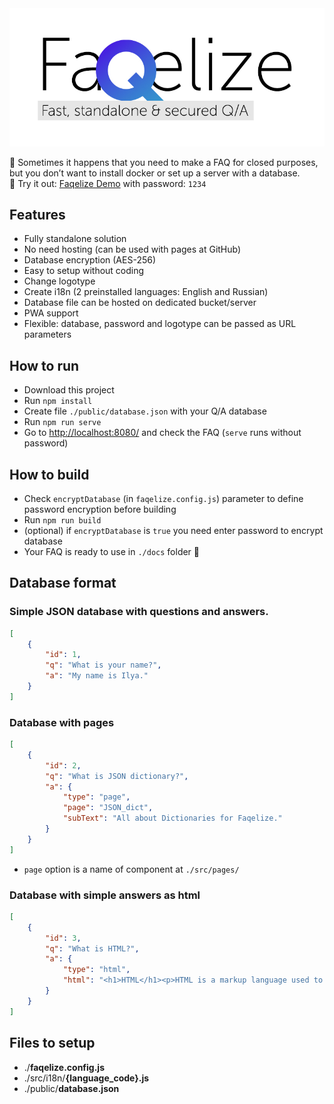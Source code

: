 <img src="assets/banner.jpg" alt="drawing" width="800"/>

🤔 Sometimes it happens that you need to make a FAQ for closed purposes, but you don’t want to install docker or set up a server with a database.  
🖤 Try it out: <a href="https://ilyich.ru/Faqelize/" target="_blank">Faqelize Demo</a> with password: <code>1234</code>

## Features
* Fully standalone solution
* No need hosting (can be used with pages at GitHub)
* Database encryption (AES-256)
* Easy to setup without coding
* Change logotype
* Create i18n (2 preinstalled languages: English and Russian)
* Database file can be hosted on dedicated bucket/server
* PWA support
* Flexible: database, password and logotype can be passed as URL parameters

## How to run
* Download this project
* Run <code>npm install</code>
* Create file `./public/database.json` with your Q/A database
* Run `npm run serve`
* Go to <a href="http://localhost:8080/" target="_blank">http://localhost:8080/</a> and check the FAQ (`serve` runs without password)

## How to build
* Check `encryptDatabase` (in `faqelize.config.js`) parameter to define password encryption before building
* Run `npm run build`
* (optional) if `encryptDatabase` is `true` you need enter password to encrypt database
* Your FAQ is ready to use in `./docs` folder 🎉

## Database format

### Simple JSON database with questions and answers.

```json
[
    {
        "id": 1,
        "q": "What is your name?",
        "a": "My name is Ilya."
    }
]
```

### Database with pages

```json
[
    {
        "id": 2,
        "q": "What is JSON dictionary?",
        "a": {
            "type": "page",
            "page": "JSON_dict",
            "subText": "All about Dictionaries for Faqelize."
        }
    }
]
```
* `page` option is a name of component at `./src/pages/`

### Database with simple answers as html

```json
[
    {
        "id": 3,
        "q": "What is HTML?",
        "a": {
            "type": "html",
            "html": "<h1>HTML</h1><p>HTML is a markup language used to create web pages.</p>"
        }
    }
]
```

## Files to setup
- ./**faqelize.config.js**
- ./src/i18n/**{language_code}.js**
- ./public/**database.json**


